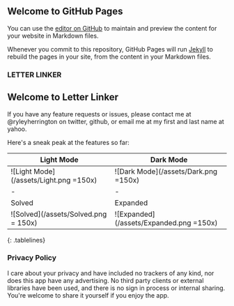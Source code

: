 ## Welcome to GitHub Pages

You can use the [editor on GitHub](https://github.com/ryleyherrington/LetterLinker/edit/gh-pages/index.md) to maintain and preview the content for your website in Markdown files.

Whenever you commit to this repository, GitHub Pages will run [Jekyll](https://jekyllrb.com/) to rebuild the pages in your site, from the content in your Markdown files.

### LETTER LINKER

## Welcome to Letter Linker

If you have any feature requests or issues, please contact me at @ryleyherrington on twitter, github, or email me at my first and last name at yahoo.

Here's a sneak peak at the features so far:

<style>
.tablelines table, .tablelines td, .tablelines th {
        border: 1px solid black;
        }
</style>

| Light Mode | Dark Mode |
| - | - |
|![Light Mode](/assets/Light.png =150x) | ![Dark Mode](/assets/Dark.png =150x)|
| - | - |
| Solved | Expanded|
|![Solved](/assets/Solved.png = 150x) | ![Expanded](/assets/Expanded.png =150x)|
{: .tablelines}


### Privacy Policy
I care about your privacy and have included no trackers of any kind, nor does this app have any advertising. No third party clients or external libraries have been used, and there is no sign in process or internal sharing. You're welcome to share it yourself if you enjoy the app. 
